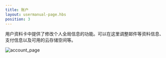 ```yaml
---
title: 账户
layout: usermanual-page.hbs
position: 3
---
```


用户资料卡中提供了修改个人全局信息的功能。可以在这里调整邮件等资料信息、支付信息以及可用的云存储空间等。

![account_page][1]

[1]: /images/platform/account.png "Account"
